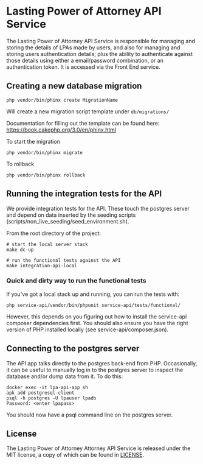 
# Lasting Power of Attorney API Service

The Lasting Power of Attorney API Service is responsible for managing and storing the details of LPAs made by users, and also for managing and storing users authentication details; plus the ability to authenticate against those details using either a email/password combination, or an authentication token. It is accessed via the Front End service.


## Creating a new database migration
```
php vendor/bin/phinx create MigrationName
```
Will create a new migration script template under `db/migrations/`

Documentation for filling out the template can be found here: https://book.cakephp.org/3.0/en/phinx.html

To start the migration
```
php vendor/bin/phinx migrate
```

To rollback
```
php vendor/bin/phinx rollback
```

## Running the integration tests for the API

We provide integration tests for the API. These touch the postgres server and depend on
data inserted by the seeding scripts (scripts/non_live_seeding/seed_environment.sh).

From the root directory of the project:

```
# start the local server stack
make dc-up

# run the functional tests against the API
make integration-api-local
```

### Quick and dirty way to run the functional tests

If you've got a local stack up and running, you can run the tests with:

```
php service-api/vendor/bin/phpunit service-api/tests/functional/
```

However, this depends on you figuring out how to install the service-api
composer dependencies first. You should also ensure you have the right version
of PHP installed locally (see service-api/composer.json).

## Connecting to the postgres server

The API app talks directly to the postgres back-end from PHP. Occasionally,
it can be useful to manually log in to the postgres server to inspect the
database and/or dump data from it. To do this:

```
docker exec -it lpa-api-app sh
apk add postgresql-client
psql -h postgres -U lpauser lpadb
Password: <enter lpapass>
```

You should now have a psql command line on the postgres server.

## License

The Lasting Power of Attorney Attorney API Service is released under the MIT license, a copy of which can be found in [LICENSE](LICENSE).
